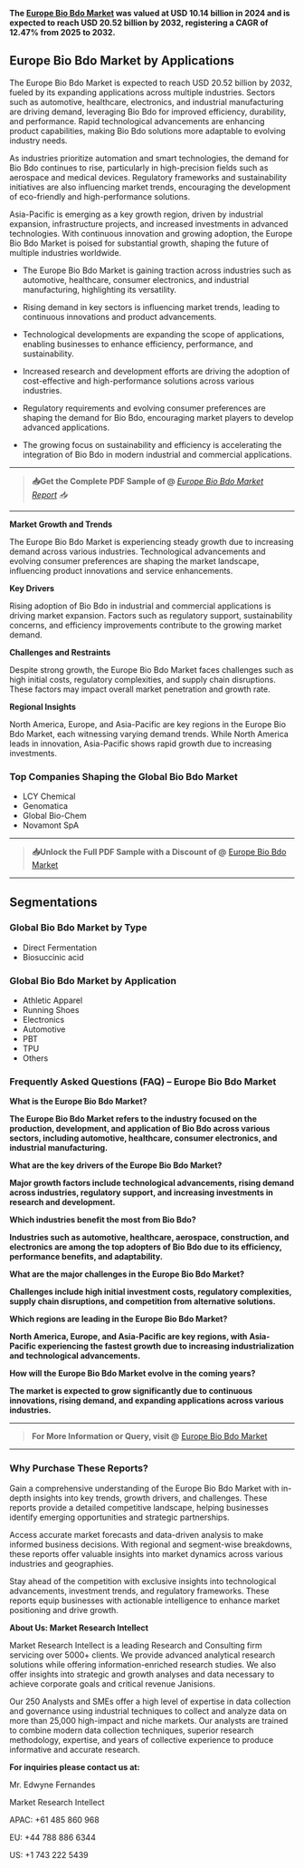 <p><strong>The <a href="https://www.marketresearchintellect.com/download-sample/?rid=372991&amp;utm_source=Pulse-April-Europe&amp;utm_medium=852">Europe Bio Bdo Market</a> was valued at USD 10.14 billion in 2024 and is expected to reach USD 20.52 billion by 2032, registering a CAGR of 12.47% from 2025 to 2032.</strong></p><h2>Europe Bio Bdo Market by Applications&nbsp;</h2><p><p>The Europe Bio Bdo Market is expected to reach USD 20.52 billion by 2032, fueled by its expanding applications across multiple industries. Sectors such as automotive, healthcare, electronics, and industrial manufacturing are driving demand, leveraging Bio Bdo for improved efficiency, durability, and performance. Rapid technological advancements are enhancing product capabilities, making Bio Bdo solutions more adaptable to evolving industry needs.</p><p>As industries prioritize automation and smart technologies, the demand for Bio Bdo continues to rise, particularly in high-precision fields such as aerospace and medical devices. Regulatory frameworks and sustainability initiatives are also influencing market trends, encouraging the development of eco-friendly and high-performance solutions.</p><p>Asia-Pacific is emerging as a key growth region, driven by industrial expansion, infrastructure projects, and increased investments in advanced technologies. With continuous innovation and growing adoption, the Europe Bio Bdo Market is poised for substantial growth, shaping the future of multiple industries worldwide.</p></p><ul><li><p>The Europe Bio Bdo Market is gaining traction across industries such as automotive, healthcare, consumer electronics, and industrial manufacturing, highlighting its versatility.</p></li><li><p>Rising demand in key sectors is influencing market trends, leading to continuous innovations and product advancements.</p></li><li><p>Technological developments are expanding the scope of applications, enabling businesses to enhance efficiency, performance, and sustainability.</p></li><li><p>Increased research and development efforts are driving the adoption of cost-effective and high-performance solutions across various industries.</p></li><li><p>Regulatory requirements and evolving consumer preferences are shaping the demand for Bio Bdo, encouraging market players to develop advanced applications.</p></li><li><p>The growing focus on sustainability and efficiency is accelerating the integration of Bio Bdo in modern industrial and commercial applications.</p></li></ul><hr /><blockquote><p><strong><span class="font-[700]">📥Get the Complete PDF Sample of @ </span></strong><em><span class="font-[700]"><a href="https://www.marketresearchintellect.com/download-sample/?rid=372991&amp;utm_source=Pulse-April-Europe&amp;utm_medium=852" target="_blank" data-tracking-control-name="article-ssr-frontend-pulse_little-text-block" data-tracking-will-navigate="" data-test-link="">Europe Bio Bdo Market Report</a>&nbsp;📥</span></em></p></blockquote><hr /><p class="" data-start="77" data-end="360"><strong data-start="77" data-end="105">Market Growth and Trends</strong></p><p class="" data-start="77" data-end="360">The Europe Bio Bdo Market is experiencing steady growth due to increasing demand across various industries. Technological advancements and evolving consumer preferences are shaping the market landscape, influencing product innovations and service enhancements.</p><p class="" data-start="362" data-end="606"><strong data-start="362" data-end="377">Key Drivers</strong></p><p class="" data-start="362" data-end="606">Rising adoption of Bio Bdo in industrial and commercial applications is driving market expansion. Factors such as regulatory support, sustainability concerns, and efficiency improvements contribute to the growing market demand.</p><p class="" data-start="608" data-end="849"><strong data-start="608" data-end="637">Challenges and Restraints</strong></p><p class="" data-start="608" data-end="849">Despite strong growth, the Europe Bio Bdo Market faces challenges such as high initial costs, regulatory complexities, and supply chain disruptions. These factors may impact overall market penetration and growth rate.</p><p class="" data-start="851" data-end="1095"><strong data-start="851" data-end="872">Regional Insights</strong></p><p class="" data-start="851" data-end="1095">North America, Europe, and Asia-Pacific are key regions in the Europe Bio Bdo Market, each witnessing varying demand trends. While North America leads in innovation, Asia-Pacific shows rapid growth due to increasing investments.</p><p><h3>Top Companies Shaping the Global Bio Bdo Market </h3><ul><li>LCY Chemical</li><li>Genomatica</li><li>Global Bio-Chem</li><li>Novamont SpA</li></ul></p><hr /><blockquote><p><strong>📥Unlock the Full PDF Sample with a Discount of @</strong> <a href="https://www.marketresearchintellect.com/ask-for-discount/?rid=372991&amp;utm_source=Pulse-April-Europe&amp;utm_medium=852">Europe Bio Bdo Market</a></p></blockquote><hr /><p><h2>Segmentations</h2><h3>Global Bio Bdo Market by Type</h3><ul><li>Direct Fermentation</li><li>Biosuccinic acid</li></ul><h3>Global Bio Bdo Market by Application</h3><ul><li>Athletic Apparel</li><li>Running Shoes</li><li>Electronics</li><li>Automotive</li><li>PBT</li><li>TPU</li><li>Others</li></ul></p><h3><strong>Frequently Asked Questions (FAQ) &ndash; Europe Bio Bdo Market</strong></h3><p><strong>What is the Europe Bio Bdo Market?</strong></p><p><strong>The Europe Bio Bdo Market refers to the industry focused on the production, development, and application of Bio Bdo across various sectors, including automotive, healthcare, consumer electronics, and industrial manufacturing.</strong></p><p><strong>What are the key drivers of the Europe Bio Bdo Market?</strong></p><p><strong>Major growth factors include technological advancements, rising demand across industries, regulatory support, and increasing investments in research and development.</strong></p><p><strong>Which industries benefit the most from Bio Bdo?</strong></p><p><strong>Industries such as automotive, healthcare, aerospace, construction, and electronics are among the top adopters of Bio Bdo due to its efficiency, performance benefits, and adaptability.</strong></p><p><strong>What are the major challenges in the Europe Bio Bdo Market?</strong></p><p><strong>Challenges include high initial investment costs, regulatory complexities, supply chain disruptions, and competition from alternative solutions.</strong></p><p><strong>Which regions are leading in the Europe Bio Bdo Market?</strong></p><p><strong>North America, Europe, and Asia-Pacific are key regions, with Asia-Pacific experiencing the fastest growth due to increasing industrialization and technological advancements.</strong></p><p><strong>How will the Europe Bio Bdo Market evolve in the coming years?</strong></p><p><strong>The market is expected to grow significantly due to continuous innovations, rising demand, and expanding applications across various industries.</strong></p><hr /><blockquote><p><span class="font-[700]"><strong>For More Information or Query, visit&nbsp;@</strong>&nbsp;</span><span class="font-[700]"><a href="https://www.marketresearchintellect.com/product/global-bio-bdo-market-size-and-forecast/?utm_source=Linkedin&utm_medium=852" target="_blank" data-tracking-control-name="article-ssr-frontend-pulse_little-text-block" data-tracking-will-navigate="" data-test-link="">Europe Bio Bdo Market</a></span></p></blockquote><hr /><h3><strong data-start="0" data-end="31">Why Purchase These Reports?</strong></h3><p class="" data-start="35" data-end="297">Gain a comprehensive understanding of the Europe Bio Bdo Market with in-depth insights into key trends, growth drivers, and challenges. These reports provide a detailed competitive landscape, helping businesses identify emerging opportunities and strategic partnerships.</p><p class="" data-start="299" data-end="540">Access accurate market forecasts and data-driven analysis to make informed business decisions. With regional and segment-wise breakdowns, these reports offer valuable insights into market dynamics across various industries and geographies.</p><p class="" data-start="542" data-end="784">Stay ahead of the competition with exclusive insights into technological advancements, investment trends, and regulatory frameworks. These reports equip businesses with actionable intelligence to enhance market positioning and drive growth.</p><p><strong><span class="font-[700]">About Us: Market Research Intellect</span></strong></p><p><span class="">Market Research Intellect is a leading Research and Consulting firm servicing over 5000+ clients. We provide advanced analytical research solutions while offering information-enriched research studies.&nbsp;</span>We also offer insights into strategic and growth analyses and data necessary to achieve corporate goals and critical revenue Janisions.</p><p><span class="">Our 250 Analysts and SMEs offer a high level of expertise in data collection and governance using industrial techniques to collect and analyze data on more than 25,000 high-impact and niche markets. Our analysts are trained to combine modern data collection techniques, superior research methodology, expertise, and years of collective experience to produce informative and accurate research.</span></p><p><strong>For inquiries please contact us at:</strong></p><p>Mr. Edwyne Fernandes</p><p>Market Research Intellect</p><p>APAC: +61 485 860 968</p><p>EU: +44 788 886 6344</p><p>US: +1 743 222 5439</p>